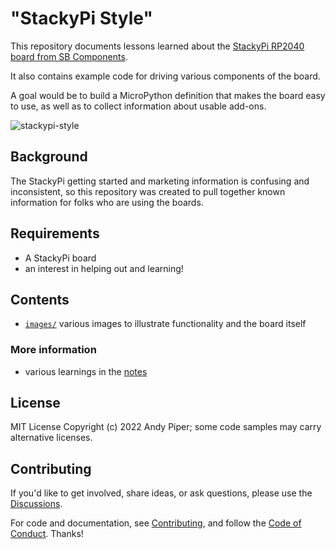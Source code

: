 # "StackyPi Style"

This repository documents lessons learned about the [StackyPi RP2040 board from SB Components](https://shop.sb-components.co.uk/products/stackypi?_pos=1&_sid=7ecd982d7&_ss=r).

It also contains example code for driving various components of the board.

A goal would be to build a MicroPython definition that makes the board easy to use, as well as to collect information about usable add-ons.

![stackypi-style](https://socialify.git.ci/andypiper/stackypi-style/image?description=1&font=KoHo&forks=1&issues=1&logo=https%3A%2F%2Fgithub.com%2Fandypiper%2Fstackypi-style%2Fblob%2Fmain%2Fimages%2Flogo.png%3Fraw%3Dtrue&name=1&owner=1&pattern=Circuit%20Board&stargazers=1&theme=Dark)

## Background

The StackyPi getting started and marketing information is confusing and inconsistent, so this repository was created to pull together known information for folks who are using the boards.

## Requirements

- A StackyPi board
- an interest in helping out and learning!

## Contents

- [`images/`](./images) various images to illustrate functionality and the board itself

### More information

- various learnings in the [notes](./notes.md)

## License

MIT License Copyright (c) 2022 Andy Piper; some code samples may carry alternative licenses.

## Contributing

If you'd like to get involved, share ideas, or ask questions, please use the [Discussions](https://github.com/andypiper/stackypi-style/discussions).

For code and documentation, see [Contributing](./CONTRIBUTING.md), and follow the [Code of Conduct](.github/CODE_OF_CONDUCT.md). Thanks!
